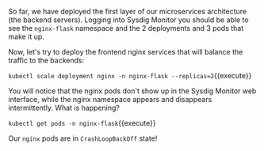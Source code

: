 So far, we have deployed the first layer of our microservices architecture (the backend servers). Logging into Sysdig Monitor you should be able to see the `nginx-flask` namespace and the 2 deployments and 3 pods that make it up.

Now, let's try to deploy the frontend nginx services that will balance the traffic to the backends:

`kubectl scale deployment nginx -n nginx-flask --replicas=2`{{execute}}

You will notice that the nginx pods don't show up in the Sysdig Monitor web interface, while the nginx namespace appears and disappears intermittently. What is happening?

`kubectl get pods -n nginx-flask`{{execute}}

Our `nginx` pods are in `CrashLoopBackOff` state!
